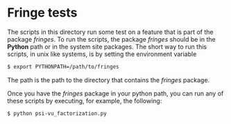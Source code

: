 # Fringe tests

The scripts in this directory run some test on a feature that is part of the package *fringes*. To run the scripts,
the package *fringes* should be in the **Python** path or in the system site packages. The short way to run this 
scripts, in unix like systems, is by setting the environment variable  

```bash
$ export PYTHONPATH=/path/to/fringes
```

The path is the path to the directory that contains the *fringes* package.

Once you have the *fringes* package in your python path, you can run any of these scripts by executing, for example,
the following:

```bash
$ python psi-vu_factorization.py
```
